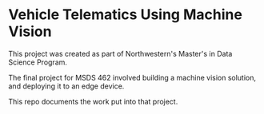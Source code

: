 # Vehicle Telematics Using Machine Vision

This project was created as part of Northwestern's Master's in Data Science Program.

The final project for MSDS 462 involved building a machine vision solution, and deploying it to an edge device.

This repo documents the work put into that project.